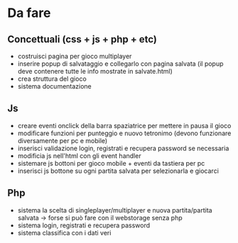 # Da fare

## Concettuali (css + js + php + etc)
- costruisci pagina per gioco multiplayer
- inserire popup di salvataggio e collegarlo con pagina salvata (il popup deve contenere tutte le info mostrate in salvate.html)
- crea struttura del gioco
- sistema documentazione

## Js
- creare eventi onclick della barra spaziatrice per mettere in pausa il gioco
- modificare funzioni per punteggio e nuovo tetronimo (devono funzionare diversamente per pc e mobile)
- inserisci validazione login, registrati e recupera password se necessaria
- modificia js nell'html con gli event handler
- sistemare js bottoni per gioco mobile + eventi da tastiera per pc
- inserisci js bottone su ogni partita salvata per selezionarla e giocarci


## Php
- sistema la scelta di singleplayer/multiplayer e nuova partita/partita salvata -> forse si può fare con il webstorage senza php
- sistema login, registrati e recupera password
- sistema classifica con i dati veri
